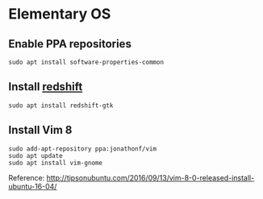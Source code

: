 # Elementary OS

## Enable PPA repositories

    sudo apt install software-properties-common

## Install [redshift]

    sudo apt install redshift-gtk

[redshift]: http://jonls.dk/redshift/

## Install Vim 8

    sudo add-apt-repository ppa:jonathonf/vim
    sudo apt update
    sudo apt install vim-gnome

Reference: http://tipsonubuntu.com/2016/09/13/vim-8-0-released-install-ubuntu-16-04/
